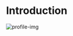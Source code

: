 # Introduction

![profile-img](https://github.com/Anjali-16/Introduction/assets/67219866/5d0dd8af-a4b8-4233-85a1-7105ca13d335)
